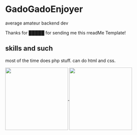 
<!-- this file supports markdown and limited html (<img>, <br>) -->

# GadoGadoEnjoyer

average amateur backend dev

Thanks for █████ for sending me this rreadMe Template!

## skills and such
<!-- uses the iconic anuraghazra's stats. to hide progress, or tweak other things, refer to https://github.com/anuraghazra/github-readme-stats-->

most of the time does php stuff. can do html and css.

<a href="https://github.com/anuraghazra/convoychat">
  <img height=200 align="center" src="https://github-readme-stats.vercel.app/api/top-langs?username=GadoGadoEnjoyer&theme=transparent&custom_title=language%20stats&card_width=320" />
</a>
<a href="https://github.com/anuraghazra/github-readme-stats">
  <img height=200 align="center" src="https://github-readme-stats.vercel.app/api?username=GadoGadoEnjoyer&theme=transparent&show_icons=true&rank_icon=github&custom_title=repo%20stats" />
</a>
